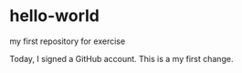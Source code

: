 # hello-world
my first repository for exercise

Today, I signed a GitHub account. 
This is a my first change.
